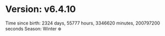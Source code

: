 # Version: v6.4.10
Time since birth: 2324 days, 55777 hours, 3346620 minutes, 200797200 seconds
Season: Winter ❄️
